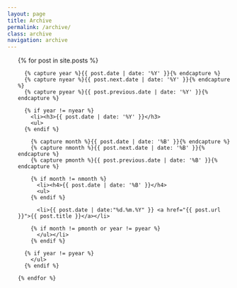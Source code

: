 ```yaml
---
layout: page
title: Archive
permalink: /archive/
class: archive
navigation: archive
---
```


<section id="archive">
  <ul>
    {% for post in site.posts %}

      {% capture year %}{{ post.date | date: '%Y' }}{% endcapture %}
      {% capture nyear %}{{ post.next.date | date: '%Y' }}{% endcapture %}
      {% capture pyear %}{{ post.previous.date | date: '%Y' }}{% endcapture %}

      {% if year != nyear %}
        <li><h3>{{ post.date | date: '%Y' }}</h3>
        <ul>
      {% endif %}

        {% capture month %}{{ post.date | date: '%B' }}{% endcapture %}
        {% capture nmonth %}{{ post.next.date | date: '%B' }}{% endcapture %}
        {% capture pmonth %}{{ post.previous.date | date: '%B' }}{% endcapture %}

        {% if month != nmonth %}
          <li><h4>{{ post.date | date: '%B' }}</h4>
          <ul>
        {% endif %}

          <li>{{ post.date | date:"%d.%m.%Y" }} <a href="{{ post.url }}">{{ post.title }}</a></li>

        {% if month != pmonth or year != pyear %}
          </ul></li>
        {% endif %}

      {% if year != pyear %}
        </ul>
      {% endif %}

    {% endfor %}
  </ul>
</section>
